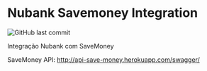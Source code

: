 # Nubank Savemoney Integration
![GitHub last commit](https://img.shields.io/github/last-commit/Kaspary/nubank_savemoney_integration)

Integração Nubank com SaveMoney

SaveMoney API: http://api-save-money.herokuapp.com/swagger/
